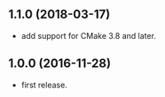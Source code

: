 ## 1.1.0 (2018-03-17)

* add support for CMake 3.8 and later.

## 1.0.0 (2016-11-28)

* first release.
